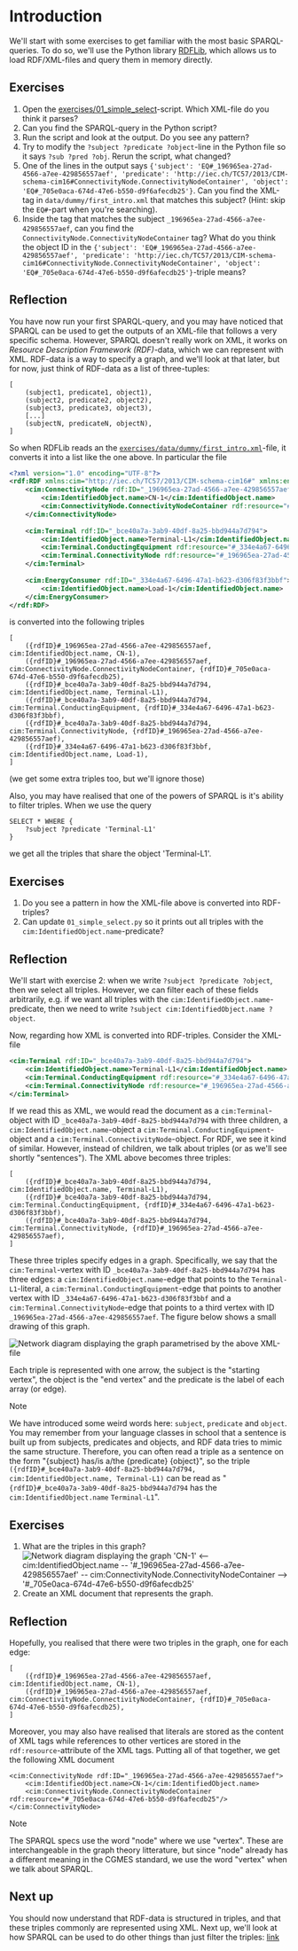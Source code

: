 # Introduction

We'll start with some exercises to get familiar with the most basic SPARQL-queries.
To do so, we'll use the Python library [RDFLib](https://rdflib.readthedocs.io/en/stable/index.html), which allows us to load RDF/XML-files and query them in memory directly. 

## Exercises
1. Open the [exercises/01_simple_select](../exercises/01_simple_select.py)-script. Which XML-file do you think it parses?
2. Can you find the SPARQL-query in the Python script?
3. Run the script and look at the output. Do you see any pattern?
4. Try to modify the `?subject ?predicate ?object`-line in the Python file so it says `?sub ?pred ?obj`. Rerun the script, what changed?
5. One of the lines in the output says `{'subject': 'EQ#_196965ea-27ad-4566-a7ee-429856557aef', 'predicate': 'http://iec.ch/TC57/2013/CIM-schema-cim16#ConnectivityNode.ConnectivityNodeContainer', 'object': 'EQ#_705e0aca-674d-47e6-b550-d9f6afecdb25'}`. Can you find the XML-tag in `data/dummy/first_intro.xml` that matches this subject? (Hint: skip the `EQ#`-part when you're searching).
6. Inside the tag that matches the subject `_196965ea-27ad-4566-a7ee-429856557aef`, can you find the `ConnectivityNode.ConnectivityNodeContainer` tag? What do you think the object ID in the `{'subject': 'EQ#_196965ea-27ad-4566-a7ee-429856557aef', 'predicate': 'http://iec.ch/TC57/2013/CIM-schema-cim16#ConnectivityNode.ConnectivityNodeContainer', 'object': 'EQ#_705e0aca-674d-47e6-b550-d9f6afecdb25'}`-triple means?

## Reflection
You have now run your first SPARQL-query, and you may have noticed that SPARQL can be used to get the outputs of an XML-file that follows a very specific schema.
However, SPARQL doesn't really work on XML, it works on *Resource Description Framework (RDF)*-data, which we can represent with XML.
RDF-data is a way to specify a graph, and we'll look at that later, but for now, just think of RDF-data as a list of three-tuples:

```raw
[
    (subject1, predicate1, object1),
    (subject2, predicate2, object2),
    (subject3, predicate3, object3),
    [...]
    (subjectN, predicateN, objectN),
]
```

So when RDFLib reads an the [`exercises/data/dummy/first_intro.xml`](../exercises/data/dummy/first_intro.xml)-file, it converts it into a list like the one above.
In particular the file

```xml
<?xml version="1.0" encoding="UTF-8"?>
<rdf:RDF xmlns:cim="http://iec.ch/TC57/2013/CIM-schema-cim16#" xmlns:entsoe="http://entsoe.eu/CIM/SchemaExtension/3/1#" xmlns:md="http://iec.ch/TC57/61970-552/ModelDescription/1#" xmlns:rdf="http://www.w3.org/1999/02/22-rdf-syntax-ns#">
    <cim:ConnectivityNode rdf:ID="_196965ea-27ad-4566-a7ee-429856557aef">
        <cim:IdentifiedObject.name>CN-1</cim:IdentifiedObject.name>
        <cim:ConnectivityNode.ConnectivityNodeContainer rdf:resource="#_705e0aca-674d-47e6-b550-d9f6afecdb25"/>
    </cim:ConnectivityNode>
    
    <cim:Terminal rdf:ID="_bce40a7a-3ab9-40df-8a25-bbd944a7d794">
        <cim:IdentifiedObject.name>Terminal-L1</cim:IdentifiedObject.name>
        <cim:Terminal.ConductingEquipment rdf:resource="#_334e4a67-6496-47a1-b623-d306f83f3bbf"/>
        <cim:Terminal.ConnectivityNode rdf:resource="#_196965ea-27ad-4566-a7ee-429856557aef"/>
    </cim:Terminal>
    
    <cim:EnergyConsumer rdf:ID="_334e4a67-6496-47a1-b623-d306f83f3bbf">
        <cim:IdentifiedObject.name>Load-1</cim:IdentifiedObject.name>
    </cim:EnergyConsumer>
</rdf:RDF>
```

is converted into the following triples

```raw
[
    ({rdfID}#_196965ea-27ad-4566-a7ee-429856557aef, cim:IdentifiedObject.name, CN-1),
    ({rdfID}#_196965ea-27ad-4566-a7ee-429856557aef, cim:ConnectivityNode.ConnectivityNodeContainer, {rdfID}#_705e0aca-674d-47e6-b550-d9f6afecdb25),
    ({rdfID}#_bce40a7a-3ab9-40df-8a25-bbd944a7d794, cim:IdentifiedObject.name, Terminal-L1),
    ({rdfID}#_bce40a7a-3ab9-40df-8a25-bbd944a7d794, cim:Terminal.ConductingEquipment, {rdfID}#_334e4a67-6496-47a1-b623-d306f83f3bbf),
    ({rdfID}#_bce40a7a-3ab9-40df-8a25-bbd944a7d794, cim:Terminal.ConnectivityNode, {rdfID}#_196965ea-27ad-4566-a7ee-429856557aef),
    ({rdfID}#_334e4a67-6496-47a1-b623-d306f83f3bbf, cim:IdentifiedObject.name, Load-1),
]
```

(we get some extra triples too, but we'll ignore those)

Also, you may have realised that one of the powers of SPARQL is it's ability to filter triples. When we use the query
```
SELECT * WHERE {
    ?subject ?predicate 'Terminal-L1'
}
```
we get all the triples that share the object 'Terminal-L1'.

## Exercises

1. Do you see a pattern in how the XML-file above is converted into RDF-triples?
2. Can update `01_simple_select.py` so it prints out all triples with the `cim:IdentifiedObject.name`-predicate?

## Reflection

We'll start with exercise 2: when we write `?subject ?predicate ?object`, then we select all triples.
However, we can filter each of these fields arbitrarily, e.g. if we want all triples with the `cim:IdentifiedObject.name`-predicate, then we need to write `?subject cim:IdentifiedObject.name ?object`.

Now, regarding how XML is converted into RDF-triples. Consider the XML-file

```xml
<cim:Terminal rdf:ID="_bce40a7a-3ab9-40df-8a25-bbd944a7d794">
    <cim:IdentifiedObject.name>Terminal-L1</cim:IdentifiedObject.name>
    <cim:Terminal.ConductingEquipment rdf:resource="#_334e4a67-6496-47a1-b623-d306f83f3bbf"/>
    <cim:Terminal.ConnectivityNode rdf:resource="#_196965ea-27ad-4566-a7ee-429856557aef"/>
</cim:Terminal>
```

If we read this as XML, we would read the document as a `cim:Terminal`-object with ID `_bce40a7a-3ab9-40df-8a25-bbd944a7d794` with three children, a `cim:IdentifiedObject.name`-object a `cim:Terminal.ConductingEquipment`-object and a `cim:Terminal.ConnectivityNode`-object.
For RDF, we see it kind of similar.
However, instead of children, we talk about triples (or as we'll see shortly "sentences").
The XML above becomes three triples:

```raw
[
    ({rdfID}#_bce40a7a-3ab9-40df-8a25-bbd944a7d794, cim:IdentifiedObject.name, Terminal-L1),
    ({rdfID}#_bce40a7a-3ab9-40df-8a25-bbd944a7d794, cim:Terminal.ConductingEquipment, {rdfID}#_334e4a67-6496-47a1-b623-d306f83f3bbf),
    ({rdfID}#_bce40a7a-3ab9-40df-8a25-bbd944a7d794, cim:Terminal.ConnectivityNode, {rdfID}#_196965ea-27ad-4566-a7ee-429856557aef),
]
```

These three triples specify edges in a graph.
Specifically, we say that the `cim:Terminal`-vertex with ID `_bce40a7a-3ab9-40df-8a25-bbd944a7d794` has three edges: a `cim:IdentifiedObject.name`-edge that points to the `Terminal-L1`-literal, a `cim:Terminal.ConductingEquipment`-edge that points to another vertex with ID `_334e4a67-6496-47a1-b623-d306f83f3bbf` and a `cim:Terminal.ConnectivityNode`-edge that points to a third vertex with ID `_196965ea-27ad-4566-a7ee-429856557aef`.
The figure below shows a small drawing of this graph.

![Network diagram displaying the graph parametrised by the above XML-file](./figures/01_simple_graph.svg)

Each triple is represented with one arrow, the subject is the "starting vertex", the object is the "end vertex" and the predicate is the label of each array (or edge).

> [!Note]
> We have introduced some weird words here: `subject`, `predicate` and `object`.
> You may remember from your language classes in school that a sentence is built up from subjects, predicates and objects, and RDF data tries to mimic the same structure.
> Therefore, you can often read a triple as a sentence on the form "{subject} has/is a/the {predicate} {object}", so the triple `({rdfID}#_bce40a7a-3ab9-40df-8a25-bbd944a7d794, cim:IdentifiedObject.name, Terminal-L1)` can be read as "`{rdfID}#_bce40a7a-3ab9-40df-8a25-bbd944a7d794` has the `cim:IdentifiedObject.name` `Terminal-L1`".

## Exercises

1. What are the triples in this graph?
![Network diagram displaying the graph 'CN-1' <-- cim:IdentifiedObject.name -- '#_196965ea-27ad-4566-a7ee-429856557aef' -- cim:ConnectivityNode.ConnectivityNodeContainer --> '#_705e0aca-674d-47e6-b550-d9f6afecdb25'](./figures/02_exercise.svg)
2. Create an XML document that represents the graph.

## Reflection

Hopefully, you realised that there were two triples in the graph, one for each edge:

```raw
[
    ({rdfID}#_196965ea-27ad-4566-a7ee-429856557aef, cim:IdentifiedObject.name, CN-1),
    ({rdfID}#_196965ea-27ad-4566-a7ee-429856557aef, cim:ConnectivityNode.ConnectivityNodeContainer, {rdfID}#_705e0aca-674d-47e6-b550-d9f6afecdb25),
]
```
Moreover, you may also have realised that literals are stored as the content of XML tags while references to other vertices are stored in the `rdf:resource`-attribute of the XML tags. Putting all of that together, we get the following XML document
```raw
<cim:ConnectivityNode rdf:ID="_196965ea-27ad-4566-a7ee-429856557aef">
    <cim:IdentifiedObject.name>CN-1</cim:IdentifiedObject.name>
    <cim:ConnectivityNode.ConnectivityNodeContainer rdf:resource="#_705e0aca-674d-47e6-b550-d9f6afecdb25"/>
</cim:ConnectivityNode>
```

> [!NOTE]
> The SPARQL specs use the word "node" where we use "vertex". These are interchangeable in the graph theory litterature, but since "node" already has a different meaning in the CGMES standard, we use the word "vertex" when we talk about SPARQL.

## Next up
You should now understand that RDF-data is structured in triples, and that these triples commonly are represented using XML.
Next up, we'll look at how SPARQL can be used to do other things than just filter the triples: [link](./02_sparql_joins.md)
